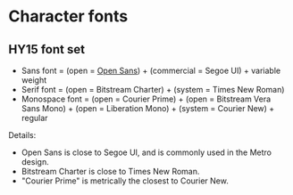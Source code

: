 # Character fonts

## HY15 font set

* Sans font = (open = [Open Sans](https://fonts.google.com/specimen/Open+Sans)) + (commercial = Segoe UI) + variable weight
* Serif font = (open = Bitstream Charter) + (system = Times New Roman)
* Monospace font = (open = Courier Prime) + (open = Bitstream Vera Sans Mono) + (open = Liberation Mono) + (system = Courier New) + regular

Details:

* Open Sans is close to Segoe UI, and is commonly used in the Metro design.
* Bitstream Charter is close to Times New Roman.
* "Courier Prime" is metrically the closest to Courier New.

